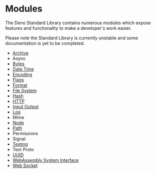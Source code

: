 # Modules

The Deno Standard Library contains numerous modules which expose features and functionality to make a developer's work easier.

Please note the Standard Library is currently unstable and some documentation is yet to be completed.

- [Archive](/std/archive)
- Async
- [Bytes](/std/bytes)
- [Date Time](/std/datetime)
- [Encoding](/std/encoding)
- [Flags](/std/flags)
- [Format](/std/fmt)
- [File System](/std/fs)
- [Hash](/std/hash)
- [HTTP](/std/http)
- [Input Output](/std/io)
- [Log](/std/log)
- Mime
- [Node](/std/node)
- [Path](/std/path)
- Permissions
- Signal
- [Testing](/std/testing)
- Text Proto
- [UUID](/std/uuid)
- [WebAssembly System Interface](/std/wasi)
- [Web Socket](/std/ws)
